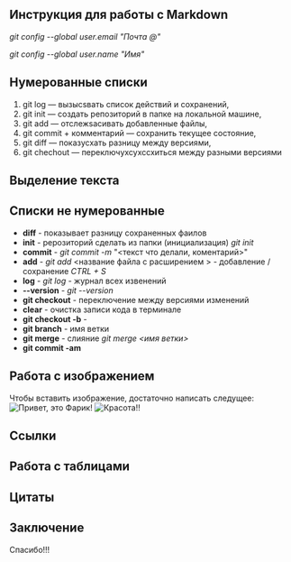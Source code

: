 ## Инструкция для работы с Markdown

*git config --global user.email "Почта @"*

*git config --global user.name "Имя"*

## Нумерованные списки

1. git log — вызыcsвать список действий и сохранений,
2. git init — создать репозиторий в папке на локальной машине,
3. git add — отслежsacивать добавленные файлы,
4. git commit + комментарий — сохранить текущее состояние,
5. git diff — показycxать разницу между версиями,
6. git chechout — переключyxcyxccxиться между разными версиями

## Выделение текста

## Списки не нумерованные
- **diff** - показывает разницу сохраненных фаилов
- **init** - рерозиторий сделать из папки (инициализация) *git init*
- **commit** - *git commit -m* "<текст что делали, коментарий>" 
- **add** - *git add* <название файла с расширением > - добавление / сохранение  *CTRL + S*
- **log** - *git log* - журнал всех извенений
- **--version** - *git --version* 
- **git checkout** - переключение между версиями изменений
- **clear** - очистка записи кода в терминале
- **git checkout -b** -  
- **git branch** - имя ветки
- **git merge** - слияние *git merge <имя ветки>*
- **git commit -am**  

## Работа с изображением
  Чтобы вставить изображение, достаточно написать следущее:
![Привет, это Фарик!](DSC_3853.jpg)
![Красота!!](IMG_2022.jpg)


## Ссылки

## Работа с таблицами

## Цитаты

## Заключение
Спасибо!!!

